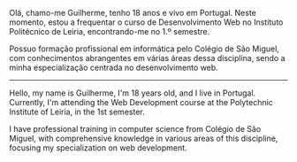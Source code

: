 Olá, chamo-me Guilherme, tenho 18 anos e vivo em Portugal. Neste momento, estou a frequentar o curso de Desenvolvimento Web no Instituto Politécnico de Leiria, encontrando-me no 1.º semestre.

Possuo formação profissional em informática pelo Colégio de São Miguel, com conhecimentos abrangentes em várias áreas dessa disciplina, sendo a minha especialização centrada no desenvolvimento web.

------------------------------------------------------------------------------------------------------------------------------------------------------------------------------------------------------------

Hello, my name is Guilherme, I'm 18 years old, and I live in Portugal. Currently, I'm attending the Web Development course at the Polytechnic Institute of Leiria, in the 1st semester.

I have professional training in computer science from Colégio de São Miguel, with comprehensive knowledge in various areas of this discipline, focusing my specialization on web development.
